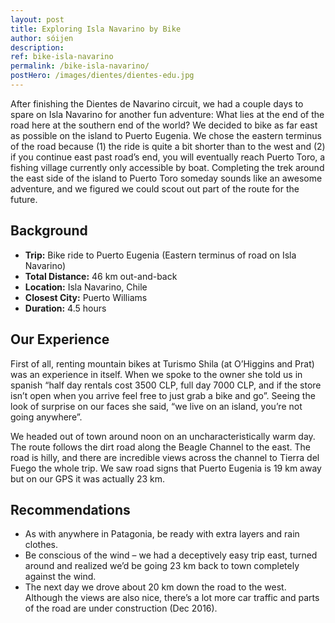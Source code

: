 ```yaml
---
layout: post
title: Exploring Isla Navarino by Bike
author: sóijen
description:
ref: bike-isla-navarino
permalink: /bike-isla-navarino/
postHero: /images/dientes/dientes-edu.jpg
---
```

After finishing the Dientes de Navarino circuit, we had a couple days to spare on Isla Navarino for another fun adventure: What lies at the end of the road here at the southern end of the world? We decided to bike as far east as possible on the island to Puerto Eugenia. We chose the eastern terminus of the road because (1) the ride is quite a bit shorter than to the west and (2) if you continue east past road’s end, you will eventually reach Puerto Toro, a fishing village currently only accessible by boat. Completing the trek around the east side of the island to Puerto Toro someday sounds like an awesome adventure, and we figured we could scout out part of the route for the future.

<h2>Background</h2>
<ul class="post-stats bullets">
  <li><strong>Trip:</strong> Bike ride to Puerto Eugenia (Eastern terminus of road on Isla Navarino)</li>
  <li><strong>Total Distance:</strong> 46 km out-and-back</li>
  <li><strong>Location:</strong> Isla Navarino, Chile</li>
  <li><strong>Closest City:</strong> Puerto Williams</li>
  <li><strong>Duration:</strong> 4.5 hours</li>
</ul>

<h2>Our Experience</h2>

First of all, renting mountain bikes at Turismo Shila (at O’Higgins and Prat) was an experience in itself. When we spoke to the owner she told us in spanish “half day rentals cost 3500 CLP, full day 7000 CLP, and if the store isn’t open when you arrive feel free to just grab a bike and go”. Seeing the look of surprise on our faces she said, “we live on an island, you’re not going anywhere”.

We headed out of town around noon on an uncharacteristically warm day. The route follows the dirt road along the Beagle Channel to the east. The road is hilly, and there are incredible views across the channel to Tierra del Fuego the whole trip. We saw road signs that Puerto Eugenia is 19 km away but on our GPS it was actually 23 km.

<h2>Recommendations</h2>
<ul class="post-stats bullets">
  <li>As with anywhere in Patagonia, be ready with extra layers and rain clothes.</li>
  <li>Be conscious of the wind – we had a deceptively easy trip east, turned around and realized we’d be going 23 km back to town completely against the wind.</li>
  <li>The next day we drove about 20 km down the road to the west. Although the views are also nice, there’s a lot more car traffic and parts of the road are under construction (Dec 2016).</li>
</ul>
